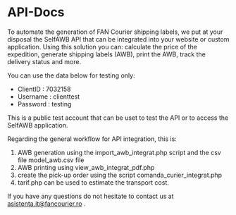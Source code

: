 # API-Docs

To automate the generation of FAN Courier shipping labels, we put at your disposal the SelfAWB API that can be integrated into your website or custom application. 
Using this solution you can: calculate the price of the expedition, generate shipping labels (AWB), print the AWB, track the delivery status and more. 

You can use the data below for testing only:
- ClientID : 7032158
- Username : clienttest
- Password : testing

This is a public test account that can be uset to test the API or to access the SelfAWB application.

Regarding the general workflow for API integration, this is:
1. AWB generation using the import_awb_integrat.php script and the csv file model_awb.csv file
2. AWB printing using view_awb_integrat_pdf.php
3. create the pick-up order using the script comanda_curier_integrat.php
4. tarif.php can be used to estimate the transport cost.

If you have any questions do not hesitate to contact us at asistenta.it@fancourier.ro . 
